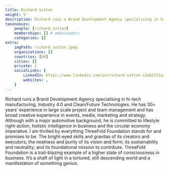 ```yaml
---
title: Richard Sutton
weight: 5
description: Richard runs a Brand Development Agency specialising in hi-tech manufacturing, Industry 4.0 and Clean/Future Technologies.
taxonomies:
    people: [richard_sutton]
    memberships: [] # ambassadors
    categories: []
extra:
    imgPath: richard_sutton.jpeg
    organizations: []
    countries: [UK]
    cities: []
    private: 1
    socialLinks: {
        LinkedIn: https://www.linkedin.com/in/richard-sutton-13ab2711a/,
        websites: ,
    }
---
```


Richard runs a Brand Development Agency specialising in hi-tech manufacturing, Industry 4.0 and Clean/Future Technologies. He has 30+ years’ experience in large scale project and team management and has broad creative experience in events, media, marketing and strategy. Although with a major automotive background, he is committed to lifestyle right-action, holistic intelligence in business and the circular economy imperative. I am thrilled by everything ThreeFold Foundation stands for and promises to be. The bright-eyed skills and gravitas of its creators and executors; the neatness and purity of its vision and form; its sustainability and neutrality; and its foundational mission to contribute. ThreeFold Foundation is a trail-blazing example of a higher state of consciousness in business. It’s a shaft of light in a tortured, still descending world and a manifestation of something genius.
